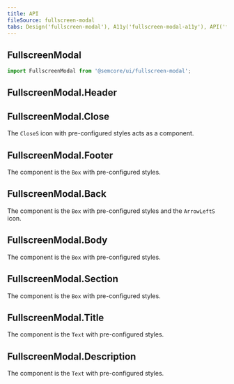 ```yaml
---
title: API
fileSource: fullscreen-modal
tabs: Design('fullscreen-modal'), A11y('fullscreen-modal-a11y'), API('fullscreen-modal-api'), Example('fullscreen-modal-code'), Changelog('fullscreen-modal-changelog')
---
```


## FullscreenModal

```js
import FullscreenModal from '@semcore/ui/fullscreen-modal';
```

<TypesView type="FullscreenModalProps" :types={...types} />

## FullscreenModal.Header

<TypesView type="FullscreenModalHeaderProps" :types={...types} />

## FullscreenModal.Close

The `CloseS` icon with pre-configured styles acts as a component.

## FullscreenModal.Footer

The component is the `Box` with pre-configured styles.

## FullscreenModal.Back

The component is the `Box` with pre-configured styles and the `ArrowLeftS` icon.

## FullscreenModal.Body

The component is the `Box` with pre-configured styles.

## FullscreenModal.Section

The component is the `Box` with pre-configured styles.

## FullscreenModal.Title

The component is the `Text` with pre-configured styles.

## FullscreenModal.Description

The component is the `Text` with pre-configured styles.

<script setup>import { data as types } from '@types.data.ts';</script>